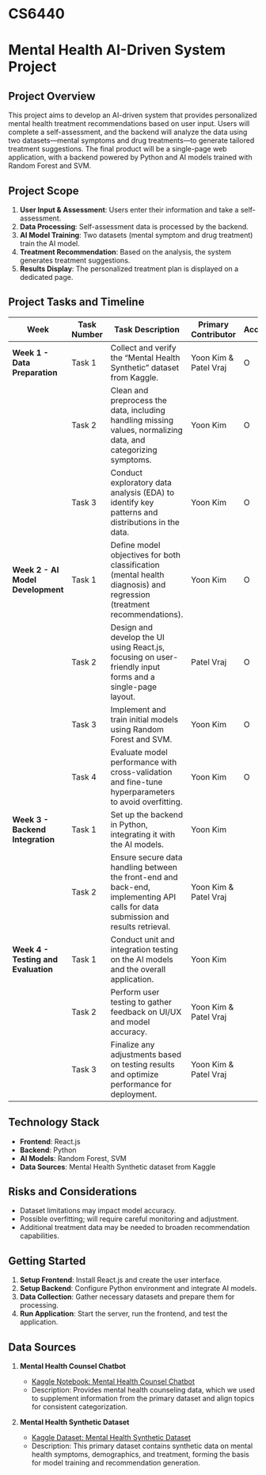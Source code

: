 # CS6440
# Mental Health AI-Driven System Project

## Project Overview
This project aims to develop an AI-driven system that provides personalized mental health treatment recommendations based on user input. Users will complete a self-assessment, and the backend will analyze the data using two datasets—mental symptoms and drug treatments—to generate tailored treatment suggestions. The final product will be a single-page web application, with a backend powered by Python and AI models trained with Random Forest and SVM.

## Project Scope
1. **User Input & Assessment**: Users enter their information and take a self-assessment.
2. **Data Processing**: Self-assessment data is processed by the backend.
3. **AI Model Training**: Two datasets (mental symptom and drug treatment) train the AI model.
4. **Treatment Recommendation**: Based on the analysis, the system generates treatment suggestions.
5. **Results Display**: The personalized treatment plan is displayed on a dedicated page.

## Project Tasks and Timeline

| **Week**                                   | **Task Number** | **Task Description**                                                                                                                  | **Primary Contributor** | **Accomplishment** |
|--------------------------------------------|-----------------|----------------------------------------------------------------------------------------------------------------------------------------|--------------------------|---------------------|
| **Week 1 - Data Preparation**              | Task 1          | Collect and verify the “Mental Health Synthetic” dataset from Kaggle.                                                                  | Yoon Kim & Patel Vraj    | O                   |
|                                            | Task 2          | Clean and preprocess the data, including handling missing values, normalizing data, and categorizing symptoms.                          | Yoon Kim                 | O                   |
|                                            | Task 3          | Conduct exploratory data analysis (EDA) to identify key patterns and distributions in the data.                                        | Yoon Kim                 | O                   |
| **Week 2 - AI Model Development**          | Task 1          | Define model objectives for both classification (mental health diagnosis) and regression (treatment recommendations).                  | Yoon Kim                 | O                   |
|                                            | Task 2          | Design and develop the UI using React.js, focusing on user-friendly input forms and a single-page layout.                              | Patel Vraj               | O                   |
|                                            | Task 3          | Implement and train initial models using Random Forest and SVM.                                                                        | Yoon Kim                 | O                   |
|                                            | Task 4          | Evaluate model performance with cross-validation and fine-tune hyperparameters to avoid overfitting.                                   | Yoon Kim                 | O                   |
| **Week 3 - Backend Integration**           | Task 1          | Set up the backend in Python, integrating it with the AI models.                                                                       | Yoon Kim                 |                    |
|                                            | Task 2          | Ensure secure data handling between the front-end and back-end, implementing API calls for data submission and results retrieval.      | Yoon Kim & Patel Vraj    |                    |
| **Week 4 - Testing and Evaluation**        | Task 1          | Conduct unit and integration testing on the AI models and the overall application.                                                     | Yoon Kim                 |                    |
|                                            | Task 2          | Perform user testing to gather feedback on UI/UX and model accuracy.                                                                   | Yoon Kim & Patel Vraj    |                    |
|                                            | Task 3          | Finalize any adjustments based on testing results and optimize performance for deployment.                                             | Yoon Kim & Patel Vraj    |                    |

## Technology Stack
- **Frontend**: React.js
- **Backend**: Python
- **AI Models**: Random Forest, SVM
- **Data Sources**: Mental Health Synthetic dataset from Kaggle

## Risks and Considerations
- Dataset limitations may impact model accuracy.
- Possible overfitting; will require careful monitoring and adjustment.
- Additional treatment data may be needed to broaden recommendation capabilities.

## Getting Started
1. **Setup Frontend**: Install React.js and create the user interface.
2. **Setup Backend**: Configure Python environment and integrate AI models.
3. **Data Collection**: Gather necessary datasets and prepare them for processing.
4. **Run Application**: Start the server, run the frontend, and test the application.

## Data Sources

1. **Mental Health Counsel Chatbot**
   - [Kaggle Notebook: Mental Health Counsel Chatbot](https://www.kaggle.com/code/weiting016/mental-health-counsel-chatbot)
   - Description: Provides mental health counseling data, which we used to supplement information from the primary dataset and align topics for consistent categorization.

2. **Mental Health Synthetic Dataset**
   - [Kaggle Dataset: Mental Health Synthetic Dataset](https://www.kaggle.com/datasets/anweshaghosh123/mental-health-synthetic-dataset)
   - Description: This primary dataset contains synthetic data on mental health symptoms, demographics, and treatment, forming the basis for model training and recommendation generation.
